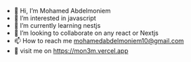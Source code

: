 - 👋 Hi, I’m Mohamed Abdelmoniem
- 👀 I’m interested in javascript
- 🌱 I’m currently learning nestjs
- 💞️ I’m looking to collaborate on any react or Nextjs 
- 📫 How to reach me mohamedabdelmoniem10@gmail.com
- 🔗 visit me on https://mon3m.vercel.app

<!---
mohamedabdelmoniem10/mohamedabdelmoniem10 is a ✨ special ✨ repository because its `README.md` (this file) appears on your GitHub profile.
You can click the Preview link to take a look at your changes.
--->
